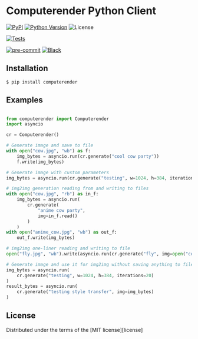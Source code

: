 # Computerender Python Client

[![PyPI](https://img.shields.io/pypi/v/computerender.svg)][pypi status]
[![Python Version](https://img.shields.io/pypi/pyversions/computerender)][pypi status]
![License](https://img.shields.io/pypi/l/computerender)

[![Tests](https://github.com/computerender/computerender-python/workflows/Tests/badge.svg)][tests]

[![pre-commit](https://img.shields.io/badge/pre--commit-enabled-brightgreen?logo=pre-commit&logoColor=white)][pre-commit]
[![Black](https://img.shields.io/badge/code%20style-black-000000.svg)][black]

[pypi status]: https://pypi.org/project/computerender/
[tests]: https://github.com/computerender/computerender-python/actions?workflow=Tests
[pre-commit]: https://github.com/pre-commit/pre-commit
[black]: https://github.com/psf/black

## Installation

```console
$ pip install computerender
```

## Examples

```python

from computerender import Computerender
import asyncio

cr = Computerender()

# Generate image and save to file
with open("cow.jpg", "wb") as f:
    img_bytes = asyncio.run(cr.generate("cool cow party"))
    f.write(img_bytes)

# Generate image with custom parameters
img_bytes = asyncio.run(cr.generate("testing", w=1024, h=384, iterations=20))

# img2img generation reading from and writing to files
with open("cow.jpg", "rb") as in_f:
    img_bytes = asyncio.run(
        cr.generate(
            "anime cow party",
            img=in_f.read()
        )
    )
with open("anime_cow.jpg", "wb") as out_f:
    out_f.write(img_bytes)

# img2img one-liner reading and writing to file
open("fly.jpg", "wb").write(asyncio.run(cr.generate("fly", img=open("cow.jpg", "rb").read())))

# Generate image and use it for img2img without saving anything to files
img_bytes = asyncio.run(
    cr.generate("testing", w=1024, h=384, iterations=20)
)
result_bytes = asyncio.run(
    cr.generate("testing style transfer", img=img_bytes)
)
```

## License

Distributed under the terms of the [MIT license][license]
